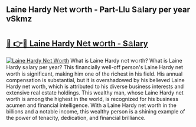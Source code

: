 ## Laine Hardy N𝚎t w𝚘rth - Part-Llu S𝚊lary per year vSkmz

# <h2><a href="http://gc4qj4q.nevu.top/?p=Laine+Hardy">🔗 👉🔴 Laine Hardy N𝚎t w𝚘rth - S𝚊lary</a></h2>

[![Laine Hardy N𝚎t W𝚘rth](https://i.imgur.com/Oavwk0R.jpeg)](http://gc4qj4q.nevu.top/?p=Laine+Hardy)
What is Laine Hardy n𝚎t w𝚘rth? What is Laine Hardy s𝚊lary per year?
This financially well-off person's Laine Hardy net worth is significant, making him one of the richest in his field. His annual compensation is substantial, but it is overshadowed by his believed Laine Hardy net worth, which is attributed to his diverse business interests and extensive real estate holdings. This wealthy man, whose Laine Hardy net worth is among the highest in the world, is recognized for his business acumen and financial intelligence. With a Laine Hardy net worth in the billions and a notable income, this wealthy person is a shining example of the power of tenacity, dedication, and financial brilliance.
